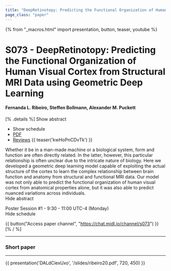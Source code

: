 ```yaml
---
title: "DeepRetinotopy: Predicting the Functional Organization of Human Visual Cortex from Structural MRI Data using Geometric Deep Learning"
page_class: "paper"
---
```


{% from "_macros.html" import presentation, button, teaser, youtube %}

# S073 - DeepRetinotopy: Predicting the Functional Organization of Human Visual Cortex from Structural MRI Data using Geometric Deep Learning

#### Fernanda L. Ribeiro, Steffen Bollmann, Alexander M. Puckett

[% .details %]
<a class="toggle_visibility" data-selector=".abstract" data-level="3">Show abstract</a>
- <a class="toggle_visibility" data-selector=".schedule" data-level="3">Show schedule</a>
- <a href="https://openreview.net/pdf?id=Nw_trRFjPE">PDF</a>
- <a href="https://openreview.net/forum?id=Nw_trRFjPE">Reviews</a>
{{ teaser('kwHoPnCDvTk') }}

<p>
    <span class="abstract">
        Whether it be in a man-made machine or a biological system, form and function are often directly related. In the latter, however, this particular relationship is often unclear due to the intricate nature of biology. Here we developed a geometric deep learning model capable of exploiting the actual structure of the cortex to learn the complex relationship between brain function and anatomy from structural and functional MRI data. Our model was not only able to predict the functional organization of human visual cortex from anatomical properties alone, but it was also able to predict nuanced variations across individuals.
        <br>
        <span class="actions"><a class="toggle_visibility" data-level="2">Hide abstract</a></span>
    </span>
</p>

<p>
    <span class="schedule">
        Poster Session #1  - 9:30 - 11:00 UTC-4 (Monday)
        <br>
        <span class="actions"><a class="toggle_visibility" data-level="2">Hide schedule</a></span>
    </span>
</p>

{{ button("Access paper channel", "https://chat.midl.io/channel/s073") }}
[% / %]

---


### Short paper

---

{{ presentation('DALdCiexUxo', '/slides/ribeiro20.pdf', 720, 450) }}